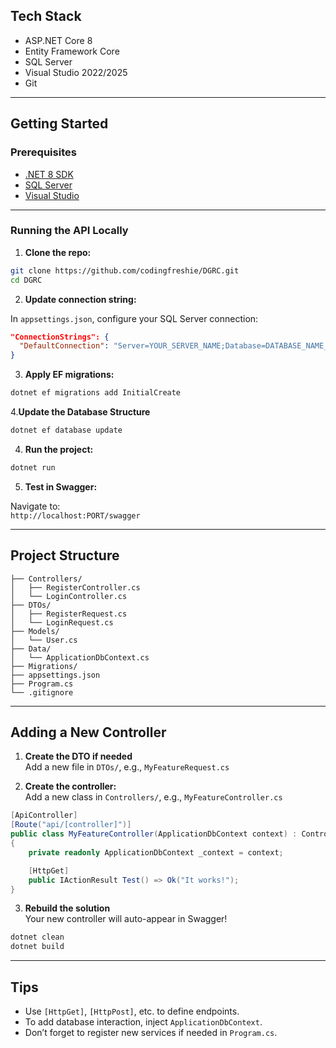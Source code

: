 ﻿
##  Tech Stack

- ASP.NET Core 8
- Entity Framework Core
- SQL Server
- Visual Studio 2022/2025
- Git

---

##  Getting Started

###  Prerequisites

- [.NET 8 SDK](https://dotnet.microsoft.com/en-us/download/dotnet/8.0)
- [SQL Server](https://www.microsoft.com/en-us/sql-server)
- [Visual Studio](https://visualstudio.microsoft.com/)

---

###  Running the API Locally

1. **Clone the repo:**

```bash
git clone https://github.com/codingfreshie/DGRC.git
cd DGRC
```

2. **Update connection string:**

In `appsettings.json`, configure your SQL Server connection:

```json
"ConnectionStrings": {
  "DefaultConnection": "Server=YOUR_SERVER_NAME;Database=DATABASE_NAME_;Trusted_Connection=True;TrustServerCertificate=True;"
}
```

3. **Apply EF migrations:**

```bash
dotnet ef migrations add InitialCreate

```
4.**Update the Database Structure**
```bash
dotnet ef database update
```

4. **Run the project:**

```bash
dotnet run
```

5. **Test in Swagger:**

Navigate to:  
`http://localhost:PORT/swagger`

---

##  Project Structure

```
├── Controllers/
│   ├── RegisterController.cs
│   └── LoginController.cs
├── DTOs/
│   ├── RegisterRequest.cs
│   └── LoginRequest.cs
├── Models/
│   └── User.cs
├── Data/
│   └── ApplicationDbContext.cs
├── Migrations/
├── appsettings.json
├── Program.cs
└── .gitignore
```

---

##  Adding a New Controller

1. **Create the DTO if needed**  
   Add a new file in `DTOs/`, e.g., `MyFeatureRequest.cs`

2. **Create the controller:**  
   Add a new class in `Controllers/`, e.g., `MyFeatureController.cs`

```csharp
[ApiController]
[Route("api/[controller]")]
public class MyFeatureController(ApplicationDbContext context) : ControllerBase
{
    private readonly ApplicationDbContext _context = context;

    [HttpGet]
    public IActionResult Test() => Ok("It works!");
}
```

3. **Rebuild the solution**  
   Your new controller will auto-appear in Swagger!
```bash
dotnet clean
dotnet build

```

---

##  Tips

- Use `[HttpGet]`, `[HttpPost]`, etc. to define endpoints.
- To add database interaction, inject `ApplicationDbContext`.
- Don’t forget to register new services if needed in `Program.cs`.


